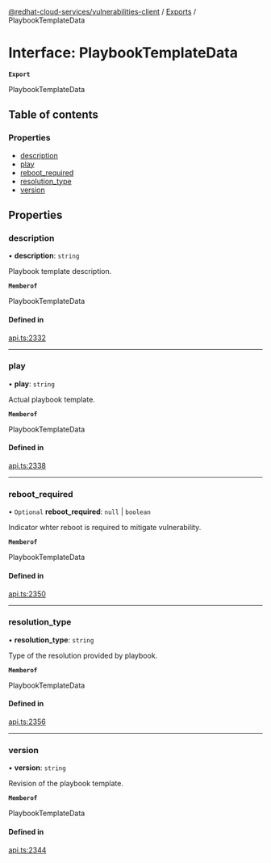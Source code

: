 [@redhat-cloud-services/vulnerabilities-client](../README.md) / [Exports](../modules.md) / PlaybookTemplateData

# Interface: PlaybookTemplateData

**`Export`**

PlaybookTemplateData

## Table of contents

### Properties

- [description](PlaybookTemplateData.md#description)
- [play](PlaybookTemplateData.md#play)
- [reboot\_required](PlaybookTemplateData.md#reboot_required)
- [resolution\_type](PlaybookTemplateData.md#resolution_type)
- [version](PlaybookTemplateData.md#version)

## Properties

### description

• **description**: `string`

Playbook template description.

**`Memberof`**

PlaybookTemplateData

#### Defined in

[api.ts:2332](https://github.com/RedHatInsights/javascript-clients/blob/main/packages/vulnerabilities/git-api/api.ts#L2332)

___

### play

• **play**: `string`

Actual playbook template.

**`Memberof`**

PlaybookTemplateData

#### Defined in

[api.ts:2338](https://github.com/RedHatInsights/javascript-clients/blob/main/packages/vulnerabilities/git-api/api.ts#L2338)

___

### reboot\_required

• `Optional` **reboot\_required**: ``null`` \| `boolean`

Indicator whter reboot is required to mitigate vulnerability.

**`Memberof`**

PlaybookTemplateData

#### Defined in

[api.ts:2350](https://github.com/RedHatInsights/javascript-clients/blob/main/packages/vulnerabilities/git-api/api.ts#L2350)

___

### resolution\_type

• **resolution\_type**: `string`

Type of the resolution provided by playbook.

**`Memberof`**

PlaybookTemplateData

#### Defined in

[api.ts:2356](https://github.com/RedHatInsights/javascript-clients/blob/main/packages/vulnerabilities/git-api/api.ts#L2356)

___

### version

• **version**: `string`

Revision of the playbook template.

**`Memberof`**

PlaybookTemplateData

#### Defined in

[api.ts:2344](https://github.com/RedHatInsights/javascript-clients/blob/main/packages/vulnerabilities/git-api/api.ts#L2344)
